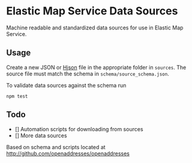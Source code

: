 # Elastic Map Service Data Sources

Machine readable and standardized data sources for use in Elastic Map Service.

## Usage

Create a new JSON or [Hjson](http://hjson.org) file in the appropriate folder in `sources`. The source file must match the schema in `schema/source_schema.json`.

To validate data sources against the schema run
```node
npm test
```

## Todo
- [] Automation scripts for downloading from sources
- [] More data sources

Based on schema and scripts located at http://github.com/openaddresses/openaddresses

